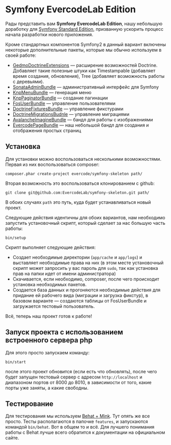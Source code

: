 # Symfony EvercodeLab Edition

Рады представить вам **Symfony EvercodeLab Edition**, нашу небольшую доработку
для [Symfony Standard Edition][1], призванную ускорить процесс начала разработки
нового приложения.

Кроме стандартных компонентов Symfony2 в данный вариант включены некоторые 
дополнительные пакеты, которые мы обычно используем в своей работе:

* [GedmoDoctrineExtensions][2] — расширение возможностей Doctrine. Добавляет
такие полезные штуки как Timestampable (добавляет время создания, обновления),
Tree (добавляет возможность работы с деревьями).
* [SonataAdminBundle][3] — административный интерфейс для Symfony
* [KnpMenuBundle][4] — генерация меню
* [KnpPaginatorBundle][5] — создание пагинации
* [FosUserBundle][6] — управление пользователями
* [DoctrineFixturesBundle][7] — управление фикстурами
* [DoctrineMigrationsBudnle][8] — управление миграциями
* [AvalancheImagineBundle][9] — бандл для работы с изображениями
* [EvercodePageBundle][10] — наш небольшой бандл для создания и отображения 
простых страниц

## Установка

Для установки можно воспользоваться несколькими возможностями. Первая из них
воспользоваться composer:


    composer.phar create-project evercode/symfony-skeleton path/

Вторая возможность это воспользоваться клонированием с github:

    git clone git@github.com:EvercodeLab/symfony-skeleton.git path/

В обоих случаях `path` это путь, куда будет устанавливаться новый проект.

Следующие действия идентичны для обоих вариантов, нам необходимо запустить
установочный скрипт, который сделает за нас большую часть работы:

    bin/setup

Скрипт выполняет следующие действия:

* Создает необходимые директории (`app/cache` и `app/logs`) и выставляет 
необходимые права на них (в этом месте установочный скрипт может запросить у 
вас пароль для `sudo`, так как установка прав на папки идет от имени 
администратора)
* Скачивается, если необходимо, composer, после чего происходит установка
необходимых пакетов.
* Создается база данных и прогоняются необходимые действия для придание ей
рабочего вида (миграции и загрузка фикстур), в базовом варианте — создаются 
таблицы от FosUserBundle и загружается тестовый пользователь.

Всё, теперь наш проект готов к работе!

## Запуск проекта с использованием встроенного сервера php

Для этого просто запускаем команду:
    
    bin/start

после этого проект обновится (если есть что обновлять), после чего будет запущен
тестовый сервер с адресом `http://localhost` и диапазоном портов от 8000 до 8010,
в зависимости от того, какие порты уже заняты, а какие свободны.

## Тестирование

Для тестирования мы используем [Behat + Mink][11]. Тут опять же все просто. 
Тесты располагаются в папочке `features`, и запускаются командой `bin/behat`. 
Вот в общем то и всё. Для лучшего понимания работы с Behat лучше всего обратится
к документации на официальном сайте.

[1]: https://github.com/symfony/symfony-standard
[2]: https://github.com/l3pp4rd/DoctrineExtensions
[3]: https://github.com/sonata-project/SonataAdminBundle
[4]: https://github.com/KnpLabs/KnpMenuBundle
[5]: https://github.com/KnpLabs/KnpPaginatorBundle
[6]: https://github.com/FriendsOfSymfony/FOSUserBundle
[7]: https://github.com/doctrine/DoctrineFixturesBundle
[8]: https://github.com/doctrine/DoctrineMigrationsBundle
[9]: https://github.com/avalanche123/AvalancheImagineBundle
[10]: https://github.com/EvercodeLab/EvercodePageBundle
[11]: http://behat.org/
